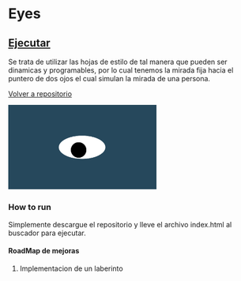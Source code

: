 # Eyes
## <a href="https://rolandovaldir.github.io/Portfolio_Eyes/">Ejecutar</a>
Se trata de utilizar las hojas de estilo de tal manera que pueden ser dinamicas y programables, por lo cual tenemos la mirada fija hacia el puntero de dos ojos el cual simulan la mirada de una persona.</p>
<a href="https://github.com/rolandovaldir/rolandovaldir.github.io">Volver a repositorio</a></p>
<img src= "oneeye.png" width='300'/>
### How to run
Simplemente descargue el repositorio y lleve el archivo index.html al buscador para ejecutar.
#### RoadMap de mejoras
1. Implementacion de un laberinto
